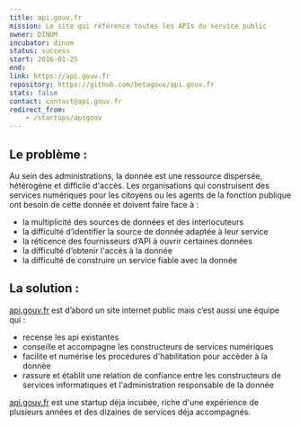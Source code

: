 ```yaml
---
title: api.gouv.fr
mission: Le site qui référence toutes les APIs du service public
owner: DINUM
incubator: dinum
status: success
start: 2016-01-25
end:
link: https://api.gouv.fr
repository: https://github.com/betagouv/api.gouv.fr
stats: false
contact: contact@api.gouv.fr
redirect_from:
    - /startups/apigouv
---
```


## Le problème :

Au sein des administrations, la donnée est une ressource dispersée, hétérogène et difficile d'accès.
Les organisations qui construisent des services numériques pour les citoyens ou les agents de la fonction publique ont besoin de cette donnée et doivent faire face à :

-   la multiplicité des sources de données et des interlocuteurs
-   la difficulté d’identifier la source de donnée adaptée à leur service
-   la réticence des fournisseurs d’API à ouvrir certaines données
-   la difficulté d’obtenir l'accès à la donnée
-   la difficulté de construire un service fiable avec la donnée

## La solution :

[api.gouv.fr](https://api.gouv.fr) est d’abord un site internet public mais c’est aussi une équipe qui :

-   recense les api existantes
-   conseille et accompagne les constructeurs de services numériques
-   facilite et numérise les procédures d'habilitation pour accèder à la donnée
-   rassure et établit une relation de confiance entre les constructeurs de services informatiques et l'administration responsable de la donnée

[api.gouv.fr](https://api.gouv.fr) est une startup déja incubée, riche d'une expérience de plusieurs années et des dizaines de services déja accompagnés.
